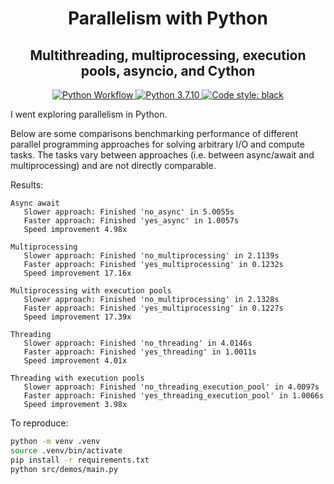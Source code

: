 <div align="center">
  <h1>Parallelism with Python</h1>
  <h2>Multithreading, multiprocessing, execution pools, asyncio, and Cython</h2>

<p align="center">

<a href="https://github.com/connor-mccarthy/parallelism-with-python/workflows/build/badge.svg">
    <img src="https://github.com/connor-mccarthy/parallelism-with-python/workflows/build/badge.svg" alt="Python Workflow" />
</a>
<a href="https://img.shields.io/badge/python-3.7.10-blue.svg">
    <img src="https://img.shields.io/badge/python-3.7.10-blue.svg" alt="Python 3.7.10" />
</a>
<a href="https://img.shields.io/badge/code%20style-black-000000.svg">
    <img src="https://img.shields.io/badge/code%20style-black-000000.svg" alt="Code style: black" >
</a>
</div>

I went exploring parallelism in Python.

Below are some comparisons benchmarking performance of different parallel programming approaches for solving arbitrary I/O and compute tasks. The tasks vary between approaches (i.e. between async/await and multiprocessing) and are not directly comparable.

Results:

```
Async await
   Slower approach: Finished 'no_async' in 5.0055s
   Faster approach: Finished 'yes_async' in 1.0057s
   Speed improvement 4.98x

Multiprocessing
   Slower approach: Finished 'no_multiprocessing' in 2.1139s
   Faster approach: Finished 'yes_multiprocessing' in 0.1232s
   Speed improvement 17.16x

Multiprocessing with execution pools
   Slower approach: Finished 'no_multiprocessing' in 2.1328s
   Faster approach: Finished 'yes_multiprocessing' in 0.1227s
   Speed improvement 17.39x

Threading
   Slower approach: Finished 'no_threading' in 4.0146s
   Faster approach: Finished 'yes_threading' in 1.0011s
   Speed improvement 4.01x

Threading with execution pools
   Slower approach: Finished 'no_threading_execution_pool' in 4.0097s
   Faster approach: Finished 'yes_threading_execution_pool' in 1.0066s
   Speed improvement 3.98x
```

To reproduce:

```sh
python -m venv .venv
source .venv/bin/activate
pip install -r requirements.txt
python src/demos/main.py
```

